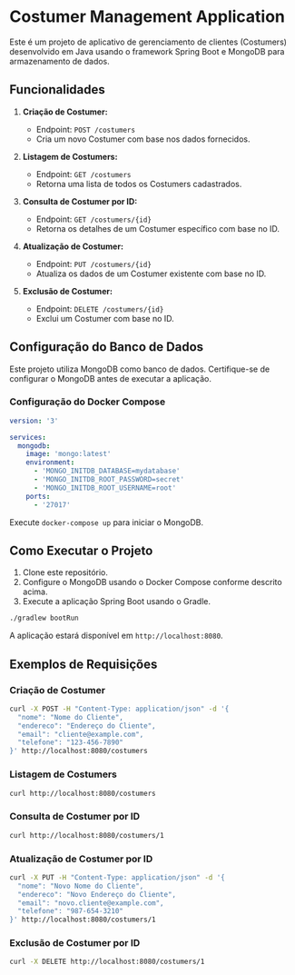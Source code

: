 # Costumer Management Application

Este é um projeto de aplicativo de gerenciamento de clientes (Costumers) desenvolvido em Java usando o framework Spring Boot e MongoDB para armazenamento de dados.

## Funcionalidades

1. **Criação de Costumer:**
   - Endpoint: `POST /costumers`
   - Cria um novo Costumer com base nos dados fornecidos.

2. **Listagem de Costumers:**
   - Endpoint: `GET /costumers`
   - Retorna uma lista de todos os Costumers cadastrados.

3. **Consulta de Costumer por ID:**
   - Endpoint: `GET /costumers/{id}`
   - Retorna os detalhes de um Costumer específico com base no ID.

4. **Atualização de Costumer:**
   - Endpoint: `PUT /costumers/{id}`
   - Atualiza os dados de um Costumer existente com base no ID.

5. **Exclusão de Costumer:**
   - Endpoint: `DELETE /costumers/{id}`
   - Exclui um Costumer com base no ID.

## Configuração do Banco de Dados

Este projeto utiliza MongoDB como banco de dados. Certifique-se de configurar o MongoDB antes de executar a aplicação.

### Configuração do Docker Compose

```yaml
version: '3'

services:
  mongodb:
    image: 'mongo:latest'
    environment:
      - 'MONGO_INITDB_DATABASE=mydatabase'
      - 'MONGO_INITDB_ROOT_PASSWORD=secret'
      - 'MONGO_INITDB_ROOT_USERNAME=root'
    ports:
      - '27017'
```

Execute `docker-compose up` para iniciar o MongoDB.

## Como Executar o Projeto

1. Clone este repositório.
2. Configure o MongoDB usando o Docker Compose conforme descrito acima.
3. Execute a aplicação Spring Boot usando o Gradle.

```bash
./gradlew bootRun
```

A aplicação estará disponível em `http://localhost:8080`.

## Exemplos de Requisições

### Criação de Costumer

```bash
curl -X POST -H "Content-Type: application/json" -d '{
  "nome": "Nome do Cliente",
  "endereco": "Endereço do Cliente",
  "email": "cliente@example.com",
  "telefone": "123-456-7890"
}' http://localhost:8080/costumers
```

### Listagem de Costumers

```bash
curl http://localhost:8080/costumers
```

### Consulta de Costumer por ID

```bash
curl http://localhost:8080/costumers/1
```

### Atualização de Costumer por ID

```bash
curl -X PUT -H "Content-Type: application/json" -d '{
  "nome": "Novo Nome do Cliente",
  "endereco": "Novo Endereço do Cliente",
  "email": "novo.cliente@example.com",
  "telefone": "987-654-3210"
}' http://localhost:8080/costumers/1
```

### Exclusão de Costumer por ID

```bash
curl -X DELETE http://localhost:8080/costumers/1
```
